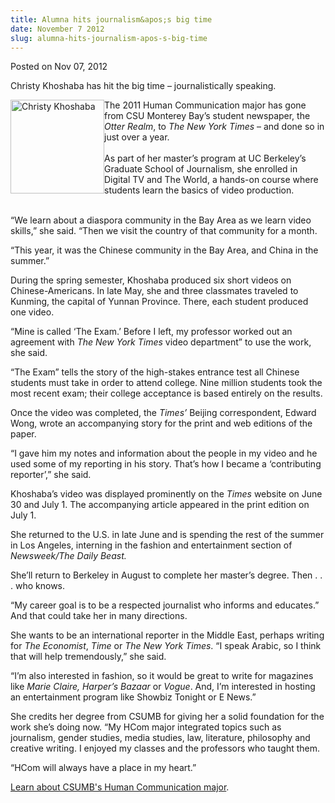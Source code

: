 ```yaml
---
title: Alumna hits journalism&apos;s big time
date: November 7 2012
slug: alumna-hits-journalism-apos-s-big-time
---
```





<span class="date">Posted on Nov 07, 2012    </span>
<p>Christy Khoshaba has hit the big time &#x2013; journalistically
speaking.</p>
<p><img alt="Christy Khoshaba" src="http://news.csumb.edu/sites/default/files/65/attachments/news/images/christy-khoshaba.jpg" style="float:left; width:150px; height:150px">The 2011 Human
Communication major has gone from CSU Monterey Bay&#x2019;s student
newspaper, the <em>Otter Realm</em>, to <em>The New York Times</em>
&#x2013; and done so in just over a year.<br>
<br>
As part of her master&#x2019;s program at UC Berkeley&#x2019;s Graduate School of
Journalism, she enrolled in Digital TV and The World, a hands-on
course where students learn the basics of video production.</br></br></img></p>
<p>&#x201C;We learn about a diaspora community in the Bay Area as we learn
video skills,&#x201D; she said. &#x201C;Then we visit the country of that
community for a month.</p>
<p>&#x201C;This year, it was the Chinese community in the Bay Area, and
China in the summer.&#x201D;</p>
<p>During the spring semester, Khoshaba produced six short videos
on Chinese-Americans. In late May, she and three classmates
traveled to Kunming, the capital of Yunnan Province. There, each
student produced one video.</p>
<p>&#x201C;Mine is called &#x2018;The Exam.&#x2019; Before I left, my professor worked
out an agreement with <em>The New York Times</em> video department&#x201D;
to use the work, she said.</p>
<p>&#x201C;The Exam&#x201D; tells the story of the high-stakes entrance test all
Chinese students must take in order to attend college. Nine million
students took the most recent exam; their college acceptance is
based entirely on the results.</p>
<p>Once the video was completed, the <em>Times&#x2019;</em> Beijing
correspondent, Edward Wong, wrote an accompanying story for the
print and web editions of the paper.</p>
<p>&#x201C;I gave him my notes and information about the people in my
video and he used some of my reporting in his story. That&#x2019;s how I
became a &#x2018;contributing reporter&#x2019;,&#x201D; she said.</p>
<p>Khoshaba&#x2019;s video was displayed prominently on the <em>Times</em>
website on June 30 and July 1. The accompanying article appeared in
the print edition on July 1.</p>
<p>She returned to the U.S. in late June and is spending the rest
of the summer in Los Angeles, interning in the fashion and
entertainment section of <em>Newsweek/The Daily Beast.</em></p>
<p>She&#x2019;ll return to Berkeley in August to complete her master&#x2019;s
degree. Then . . . who knows.</p>
<p>&#x201C;My career goal is to be a respected journalist who informs and
educates.&#x201D; And that could take her in many directions.</p>
<p>She wants to be an international reporter in the Middle East,
perhaps writing for <em>The Economist</em>, <em>Time</em> or
<em>The New York Times</em>. &#x201C;I speak Arabic, so I think that will
help tremendously,&#x201D; she said.</p>
<p>&#x201C;I&#x2019;m also interested in fashion, so it would be great to write
for magazines like <em>Marie Claire, Harper&#x2019;s</em> <em>Bazaar</em>
or <em>Vogue</em>. And, I&#x2019;m interested in hosting an entertainment
program like Showbiz Tonight or E News.&#x201D;</p>
<p>She credits her degree from CSUMB for giving her a solid
foundation for the work she&#x2019;s doing now. &#x201C;My HCom major integrated
topics such as journalism, gender studies, media studies, law,
literature, philosophy and creative writing. I enjoyed my classes
and the professors who taught them.</p>
<p>&#x201C;HCom will always have a place in my heart.&#x201D;</p>
<p><a href="http://csumb.edu/search/redirect/11312?searchterm=HCom" rel="nofollow">Learn about CSUMB&apos;s Human Communication
major</a>.<br>
&#xA0;</br></p>






